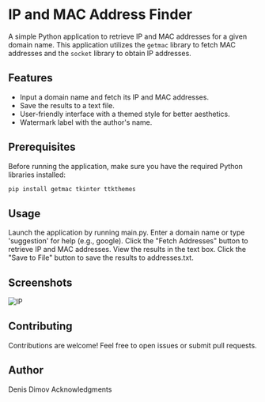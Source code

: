 # IP and MAC Address Finder

A simple Python application to retrieve IP and MAC addresses for a given domain name. This application utilizes the `getmac` library to fetch MAC addresses and the `socket` library to obtain IP addresses.

## Features

- Input a domain name and fetch its IP and MAC addresses.
- Save the results to a text file.
- User-friendly interface with a themed style for better aesthetics.
- Watermark label with the author's name.

## Prerequisites

Before running the application, make sure you have the required Python libraries installed:

```bash
pip install getmac tkinter ttkthemes
```
## Usage

Launch the application by running main.py.
Enter a domain name or type 'suggestion' for help (e.g., google).
Click the "Fetch Addresses" button to retrieve IP and MAC addresses.
View the results in the text box.
Click the "Save to File" button to save the results to addresses.txt.

## Screenshots
![IP](https://github.com/DDimov03/IP-And-MAC-Address-Finder/assets/110220663/87d4887a-79ad-4f7e-ae50-2983dd8ccf65)


## Contributing
Contributions are welcome! Feel free to open issues or submit pull requests.



## Author
Denis Dimov
Acknowledgments
